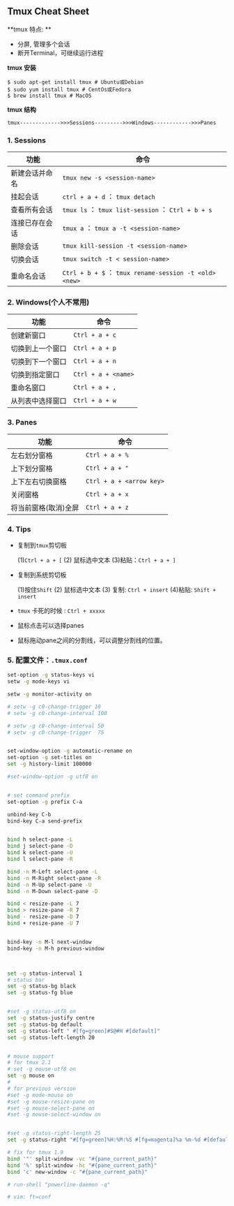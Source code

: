 ## Tmux Cheat Sheet

**tmux 特点: **

- 分屏, 管理多个会话
- 断开Terminal，可继续运行进程

**tmux 安装**

```
$ sudo apt-get install tmux # Ubuntu或Debian
$ sudo yum install tmux # CentOs或Fedora
$ brew install tmux # MacOS
```

**tmux 结构**

`tmux------------->>>Sessions--------->>>Windows------------>>>Panes`

### 1. Sessions

| 功能                   | 命令                            |
| ---------------------- | ------------------------------- |
| 新建会话并命名 | `tmux new -s <session-name>`    |
| 挂起会话 | `ctrl + a + d`   ：  `tmux detach` |
| 查看所有会话 | `tmux ls`   ：    `tmux list-session`   ：    `Ctrl + b + s` |
| 连接已存在会话 | `tmux a`  ：   `tmux a -t <session-name>` |
| 删除会话 | `tmux kill-session -t <session-name>` |
| 切换会话 | `tmux switch -t < session-name>` |
| 重命名会话 | `Ctrl + b + $`   ：   `tmux rename-session -t <old> <new>` |



### 2. Windows(个人不常用)

| 功能             | 命令                                                         |
| ---------------- | ------------------------------------------------------------ |
| 创建新窗口       | `Ctrl + a + c` || `tmux new-window`                          |
| 切换到上一个窗口 | `Ctrl + a + p`                                               |
| 切换到下一个窗口 | `Ctrl + a + n`                                               |
| 切换到指定窗口   | `Ctrl + a + <name>` || `tmux select-window -t <window_name>` |
| 重命名窗口       | `Ctrl + a + ,` || `tmux rename-window <new_name>`            |
| 从列表中选择窗口 | `Ctrl + a + w`                                               |



### 3. Panes

| 功能                 | 命令                                      |
| -------------------- | ----------------------------------------- |
| 左右划分窗格         | `Ctrl + a + %`  || `tmux split-window -h` |
| 上下划分窗格         | `Ctrl + a + "` || `tmux split-window`     |
| 上下左右切换窗格     | `Ctrl + a + <arrow key>`                  |
| 关闭窗格             | `Ctrl + a + x` || `Ctrl + d`              |
| 将当前窗格(取消)全屏 | `Ctrl + a + z`                            |



### 4. Tips

- 复制到`tmux`剪切板

  (1)`Ctrl + a + [`  (2) 鼠标选中文本  (3)粘贴：`Ctrl + a + ]`

- 复制到系统剪切板

  (1)按住`Shift`   (2) 鼠标选中文本  (3) 复制: `Ctrl + insert` (4)粘贴: `Shift + insert`

- `tmux` 卡死的时候 : `Ctrl + xxxxx`

- 鼠标点击可以选择panes

- 鼠标拖动pane之间的分割线，可以调整分割线的位置。



### 5. 配置文件：`.tmux.conf`

```bash
set-option -g status-keys vi
setw -g mode-keys vi

setw -g monitor-activity on

# setw -g c0-change-trigger 10
# setw -g c0-change-interval 100

# setw -g c0-change-interval 50
# setw -g c0-change-trigger  75


set-window-option -g automatic-rename on
set-option -g set-titles on
set -g history-limit 100000

#set-window-option -g utf8 on


# set command prefix
set-option -g prefix C-a

unbind-key C-b
bind-key C-a send-prefix


bind h select-pane -L
bind j select-pane -D
bind k select-pane -U
bind l select-pane -R

bind -n M-Left select-pane -L
bind -n M-Right select-pane -R
bind -n M-Up select-pane -U
bind -n M-Down select-pane -D

bind < resize-pane -L 7
bind > resize-pane -R 7
bind - resize-pane -D 7
bind + resize-pane -U 7


bind-key -n M-l next-window
bind-key -n M-h previous-window



set -g status-interval 1
# status bar
set -g status-bg black
set -g status-fg blue


#set -g status-utf8 on
set -g status-justify centre
set -g status-bg default
set -g status-left " #[fg=green]#S@#H #[default]"
set -g status-left-length 20


# mouse support
# for tmux 2.1
# set -g mouse-utf8 on
set -g mouse on
#
# for previous version
#set -g mode-mouse on
#set -g mouse-resize-pane on
#set -g mouse-select-pane on
#set -g mouse-select-window on


#set -g status-right-length 25
set -g status-right "#[fg=green]%H:%M:%S #[fg=magenta]%a %m-%d #[default]"

# fix for tmux 1.9
bind '"' split-window -vc "#{pane_current_path}"
bind '%' split-window -hc "#{pane_current_path}"
bind 'c' new-window -c "#{pane_current_path}"

# run-shell "powerline-daemon -q"

# vim: ft=conf
```

